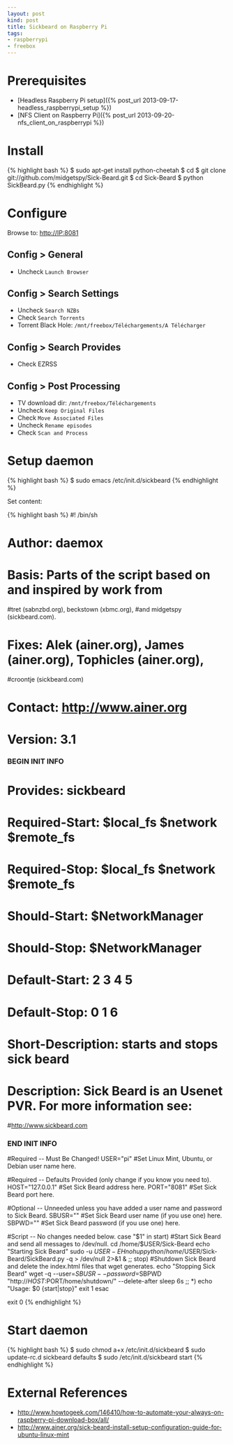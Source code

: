 ```yaml
---
layout: post
kind: post
title: Sickbeard on Raspberry Pi
tags:
- raspberrypi
- freebox
---
```


Prerequisites
=============

- [Headless Raspberry Pi setup]({% post_url 2013-09-17-headless_raspberrypi_setup %})
- [NFS Client on Raspberry Pi]({% post_url 2013-09-20-nfs_client_on_raspberrypi %})

Install
=======

{% highlight bash %}
$ sudo apt-get install python-cheetah
$ cd
$ git clone git://github.com/midgetspy/Sick-Beard.git
$ cd Sick-Beard
$ python SickBeard.py
{% endhighlight %}

Configure
=========

Browse to: <http://IP:8081>

Config > General
----------------

  - Uncheck `Launch Browser`

Config > Search Settings
------------------------

  - Uncheck `Search NZBs`
  - Check `Search Torrents`
  - Torrent Black Hole: `/mnt/freebox/Téléchargements/A Télécharger`

Config > Search Provides
------------------------

  - Check EZRSS

Config > Post Processing
------------------------

  - TV download dir: `/mnt/freebox/Téléchargements`
  - Uncheck `Keep Original Files`
  - Check `Move Associated Files`
  - Uncheck `Rename episodes`
  - Check `Scan and Process`

Setup daemon
============

{% highlight bash %}
$ sudo emacs /etc/init.d/sickbeard
{% endhighlight %}

Set content:

{% highlight bash %}
#! /bin/sh

# Author: daemox
# Basis: Parts of the script based on and inspired by work from
#tret (sabnzbd.org), beckstown (xbmc.org),
#and midgetspy (sickbeard.com).
# Fixes: Alek (ainer.org), James (ainer.org), Tophicles (ainer.org),
#croontje (sickbeard.com)
# Contact: http://www.ainer.org
# Version: 3.1

### BEGIN INIT INFO
# Provides:          sickbeard
# Required-Start:    $local_fs $network $remote_fs
# Required-Stop:     $local_fs $network $remote_fs
# Should-Start:      $NetworkManager
# Should-Stop:       $NetworkManager
# Default-Start:     2 3 4 5
# Default-Stop:      0 1 6
# Short-Description: starts and stops sick beard
# Description:       Sick Beard is an Usenet PVR. For more information see:
#http://www.sickbeard.com
### END INIT INFO

#Required -- Must Be Changed!
USER="pi" #Set Linux Mint, Ubuntu, or Debian user name here.

#Required -- Defaults Provided (only change if you know you need to).
HOST="127.0.0.1" #Set Sick Beard address here.
PORT="8081" #Set Sick Beard port here.

#Optional -- Unneeded unless you have added a user name and password to Sick Beard.
SBUSR="" #Set Sick Beard user name (if you use one) here.
SBPWD="" #Set Sick Beard password (if you use one) here.

#Script -- No changes needed below.
case "$1" in
start)
#Start Sick Beard and send all messages to /dev/null.
cd /home/$USER/Sick-Beard
echo "Starting Sick Beard"
sudo -u $USER -EH nohup python /home/$USER/Sick-Beard/SickBeard.py -q > /dev/null 2>&1 &
;;
stop)
#Shutdown Sick Beard and delete the index.html files that wget generates.
echo "Stopping Sick Beard"
wget -q --user=$SBUSR --password=$SBPWD "http://$HOST:$PORT/home/shutdown/" --delete-after
sleep 6s
;;
*)
echo "Usage: $0 {start|stop}"
exit 1
esac

exit 0
{% endhighlight %}

Start daemon
============

{% highlight bash %}
$ sudo chmod a+x /etc/init.d/sickbeard
$ sudo update-rc.d sickbeard defaults
$ sudo /etc/init.d/sickbeard start
{% endhighlight %}


External References
===================

- <http://www.howtogeek.com/146410/how-to-automate-your-always-on-raspberry-pi-download-box/all/>
- <http://www.ainer.org/sick-beard-install-setup-configuration-guide-for-ubuntu-linux-mint>
